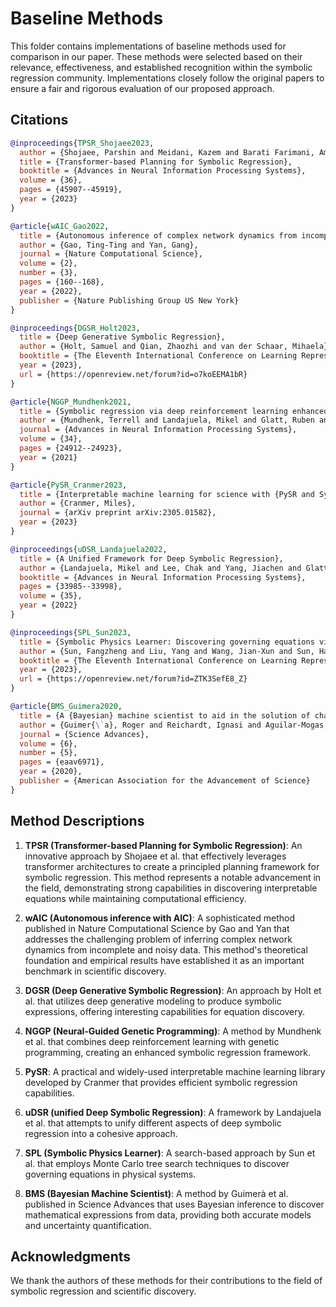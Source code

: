 # Baseline Methods

This folder contains implementations of baseline methods used for comparison in our paper. These methods were selected based on their relevance, effectiveness, and established recognition within the symbolic regression community. Implementations closely follow the original papers to ensure a fair and rigorous evaluation of our proposed approach.

## Citations

```bibtex
@inproceedings{TPSR_Shojaee2023,
  author = {Shojaee, Parshin and Meidani, Kazem and Barati Farimani, Amir and Reddy, Chandan},
  title = {Transformer-based Planning for Symbolic Regression},
  booktitle = {Advances in Neural Information Processing Systems},
  volume = {36},
  pages = {45907--45919},
  year = {2023}
}

@article{wAIC_Gao2022,
  title = {Autonomous inference of complex network dynamics from incomplete and noisy data},
  author = {Gao, Ting-Ting and Yan, Gang},
  journal = {Nature Computational Science},
  volume = {2},
  number = {3},
  pages = {160--168},
  year = {2022},
  publisher = {Nature Publishing Group US New York}
}

@inproceedings{DGSR_Holt2023,
  title = {Deep Generative Symbolic Regression},
  author = {Holt, Samuel and Qian, Zhaozhi and van der Schaar, Mihaela},
  booktitle = {The Eleventh International Conference on Learning Representations},
  year = {2023},
  url = {https://openreview.net/forum?id=o7koEEMA1bR}
}

@article{NGGP_Mundhenk2021,
  title = {Symbolic regression via deep reinforcement learning enhanced genetic programming seeding},
  author = {Mundhenk, Terrell and Landajuela, Mikel and Glatt, Ruben and Santiago, Claudio P and Petersen, Brenden K and others},
  journal = {Advances in Neural Information Processing Systems},
  volume = {34},
  pages = {24912--24923},
  year = {2021}
}

@article{PySR_Cranmer2023,
  title = {Interpretable machine learning for science with {PySR and SymbolicRegression.jl}},
  author = {Cranmer, Miles},
  journal = {arXiv preprint arXiv:2305.01582},
  year = {2023}
}

@inproceedings{uDSR_Landajuela2022,
  title = {A Unified Framework for Deep Symbolic Regression},
  author = {Landajuela, Mikel and Lee, Chak and Yang, Jiachen and Glatt, Ruben and Santiago, Claudio P and Aravena, Ignacio and Mundhenk, Terrell N and Mulcahy, Garrett and Petersen, Brenden K},
  booktitle = {Advances in Neural Information Processing Systems},
  pages = {33985--33998},
  volume = {35},
  year = {2022}
}

@inproceedings{SPL_Sun2023,
  title = {Symbolic Physics Learner: Discovering governing equations via Monte Carlo tree search},
  author = {Sun, Fangzheng and Liu, Yang and Wang, Jian-Xun and Sun, Hao},
  booktitle = {The Eleventh International Conference on Learning Representations},
  year = {2023},
  url = {https://openreview.net/forum?id=ZTK3SefE8_Z}
}

@article{BMS_Guimera2020,
  title = {A {Bayesian} machine scientist to aid in the solution of challenging scientific problems},
  author = {Guimer{\`a}, Roger and Reichardt, Ignasi and Aguilar-Mogas, Antoni and Massucci, Francesco A and Miranda, Manuel and Pallar{\`e}s, Jordi and Sales-Pardo, Marta},
  journal = {Science Advances},
  volume = {6},
  number = {5},
  pages = {eaav6971},
  year = {2020},
  publisher = {American Association for the Advancement of Science}
}
```

## Method Descriptions

1. **TPSR (Transformer-based Planning for Symbolic Regression)**: An innovative approach by Shojaee et al. that effectively leverages transformer architectures to create a principled planning framework for symbolic regression. This method represents a notable advancement in the field, demonstrating strong capabilities in discovering interpretable equations while maintaining computational efficiency.

2. **wAIC (Autonomous inference with AIC)**: A sophisticated method published in Nature Computational Science by Gao and Yan that addresses the challenging problem of inferring complex network dynamics from incomplete and noisy data. This method's theoretical foundation and empirical results have established it as an important benchmark in scientific discovery.

3. **DGSR (Deep Generative Symbolic Regression)**: An approach by Holt et al. that utilizes deep generative modeling to produce symbolic expressions, offering interesting capabilities for equation discovery.

4. **NGGP (Neural-Guided Genetic Programming)**: A method by Mundhenk et al. that combines deep reinforcement learning with genetic programming, creating an enhanced symbolic regression framework.

5. **PySR**: A practical and widely-used interpretable machine learning library developed by Cranmer that provides efficient symbolic regression capabilities.

6. **uDSR (unified Deep Symbolic Regression)**: A framework by Landajuela et al. that attempts to unify different aspects of deep symbolic regression into a cohesive approach.

7. **SPL (Symbolic Physics Learner)**: A search-based approach by Sun et al. that employs Monte Carlo tree search techniques to discover governing equations in physical systems.

8. **BMS (Bayesian Machine Scientist)**: A method by Guimerà et al. published in Science Advances that uses Bayesian inference to discover mathematical expressions from data, providing both accurate models and uncertainty quantification.

## Acknowledgments

We thank the authors of these methods for their contributions to the field of symbolic regression and scientific discovery.